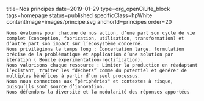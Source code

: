 title=Nos principes
date=2019-01-29
type=org_openCiLife_block
tags=homepage
status=published
specificClass=hpWhite
contentImage=images/principe.svg
anchorId=principes
order=20
~~~~~~
Nous évaluons pour chacune de nos action, d’une part son cycle de vie complet (conception, fabrication, utilisation, transformation) et d’autre part son impact sur l’écosystème concerné. 
Nous privilégions le temps long : Concertation large, formulation précise de la problématique et application d’une solution par itération ( Boucle experimentation-rectification).
Nous valorisons chaque ressource : Limiter la production en réadaptant l’existant, traiter les “déchets” comme du potentiel et générer de multiples bénéfices à partir d’un seul processus.
Nous nous connectons aux “périphéries" et contextes à risque, puisqu’ils sont source d’innovation. 
Nous défendons la diversité et la modularité des réponses apportées